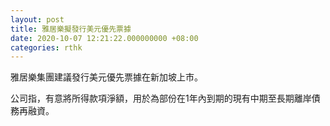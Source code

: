 ```yaml
---
layout: post
title: 雅居樂擬發行美元優先票據
date: 2020-10-07 12:21:22.000000000 +08:00
categories: rthk
---
```


雅居樂集團建議發行美元優先票據在新加坡上市。

公司指，有意將所得款項淨額，用於為部份在1年內到期的現有中期至長期離岸債務再融資。
